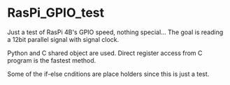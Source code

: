 # RasPi_GPIO_test
Just a test of RasPi 4B's GPIO speed, nothing special... The goal is reading a 12bit parallel signal with signal clock.

Python and C shared object are used. Direct register access from C program is the fastest method.

Some of the if-else cnditions are place holders since this is just a test.
